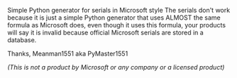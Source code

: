 Simple Python generator for serials in Microsoft style
The serials don't work because it is just a simple Python generator that uses ALMOST the same formula as Microsoft does, even though it uses this formula, your products will say it is invalid because official Microsoft serials are stored in a database.

Thanks, Meanman1551 aka PyMaster1551

*(This is not a product by Microsoft or any company or a licensed product)*
